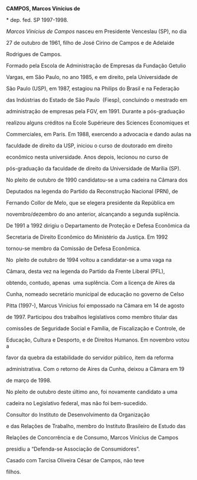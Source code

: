 **CAMPOS, Marcos Vinícius de**



\* dep. fed. SP 1997-1998.



*Marcos Vinícius de Campos* nasceu em Presidente Venceslau (SP), no dia

27 de outubro de 1961, filho de José Cirino de Campos e de Adelaide

Rodrigues de Campos.



Formado pela Escola de Administração de Empresas da Fundação Getulio

Vargas, em São Paulo, no ano 1985, e em direito, pela Universidade de

São Paulo (USP), em 1987, estagiou na Philips do Brasil e na Federação

das Indústrias do Estado de São Paulo  (Fiesp), concluindo o mestrado em

administração de empresas pela FGV, em 1991. Durante a pós-graduação

realizou alguns créditos na Ecole Supérieure des Sciences Economiques et

Commerciales, em Paris. Em 1988, exercendo a advocacia e dando aulas na

faculdade de direito da USP, iniciou o curso de doutorado em direito

econômico nesta universidade. Anos depois, lecionou no curso de

pós-graduação da faculdade de direito da Universidade de Marília (SP).



No pleito de outubro de 1990 candidatou-se a uma cadeira na Câmara dos

Deputados na legenda do Partido da Reconstrução Nacional (PRN), de

Fernando Collor de Melo, que se elegera presidente da República em

novembro/dezembro do ano anterior, alcançando a segunda suplência.



De 1991 a 1992 dirigiu o Departamento de Proteção e Defesa Econômica da

Secretaria de Direito Econômico do Ministério da Justiça. Em 1992

tornou-se membro da Comissão de Defesa Econômica.



No  pleito de outubro de 1994 voltou a candidatar-se a uma vaga na

Câmara, desta vez na legenda do Partido da Frente Liberal (PFL),

obtendo, contudo, apenas  uma suplência. Com a licença de Aires da

Cunha, nomeado secretário municipal de educação no governo de Celso

Pitta (1997-), Marcus Vinícius foi empossado na Câmara em 14 de agosto

de 1997. Participou dos trabalhos legislativos como membro titular das

comissões de Seguridade Social e Família, de Fiscalização e Controle, de

Educação, Cultura e Desporto, e de Direitos Humanos. Em novembro votou a

favor da quebra da estabilidade do servidor público, item da reforma

administrativa. Com o retorno de Aires da Cunha, deixou a Câmara em 19

de março de 1998.



No pleito de outubro deste último ano, foi novamente candidato a uma

cadeira no Legislativo federal, mas não foi bem-sucedido.



Consultor do Instituto de Desenvolvimento da Organização

e das Relações de Trabalho, membro do Instituto Brasileiro de Estudo das

Relações de Concorrência e de Consumo, Marcos Vinícius de Campos

presidiu a “Defenda-se Associação de Consumidores”.



Casado com Tarcisa Oliveira César de Campos, não teve

filhos.



